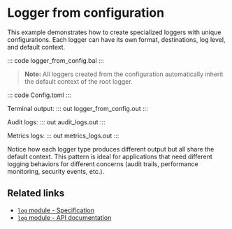 # Logger from configuration

This example demonstrates how to create specialized loggers with unique configurations. Each logger can have its own format, destinations, log level, and default context.

::: code logger_from_config.bal :::

> **Note:** All loggers created from the configuration automatically inherit the default context of the root logger.

::: code Config.toml :::

Terminal output:
::: out logger_from_config.out :::

Audit logs:
::: out audit_logs.out :::

Metrics logs:
::: out metrics_logs.out :::

Notice how each logger type produces different output but all share the default context. This pattern is ideal for applications that need different logging behaviors for different concerns (audit trails, performance monitoring, security events, etc.).

## Related links
- [`log` module - Specification](https://ballerina.io/spec/log/#432-loggers-with-unique-logging-configuration)
- [`log` module - API documentation](https://lib.ballerina.io/ballerina/log/latest)
